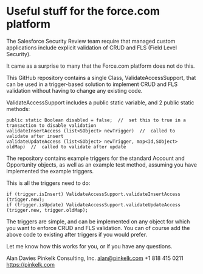 Useful stuff for the force.com platform
=======================================

The Salesforce Security Review team require that managed custom applications include explicit validation of CRUD and FLS (Field Level Security).  

It came as a surprise to many that the Force.com platform does not do this.

This GitHub repository contains a single Class, ValidateAccessSupport, that can be used in a trigger-based solution to implement CRUD and FLS validation without having to change any existing code.

ValidateAccessSupport includes a public static variable, and 2 public static methods:

    public static Boolean disabled = false;  //  set this to true in a transaction to disable validation
    validateInsertAccess (list<SObject> newTrigger)  //  called to validate after insert
    validateUpdateAccess (list<SObject> newTrigger, map<Id,SObject> oldMap)  //  called to validate after update

The repository contains example triggers for the standard Account and Opportunity objects, as well as an example test method, assuming you have implemented the example triggers.

This is all the triggers need to do:

    if (trigger.isInsert) ValidateAccessSupport.validateInsertAccess (trigger.new);
    if (trigger.isUpdate) ValidateAccessSupport.validateUpdateAccess (trigger.new, trigger.oldMap);

The triggers are simple, and can be implemented on any object for which you want to enforce CRUD and FLS validation.  You can of course add the above code to existing after triggers if you would prefer.

Let me know how this works for you, or if you have any questions.

Alan Davies
Pinkelk Consulting, Inc.
alan@pinkelk.com
+1 818 415 0211
https://pinkelk.com

